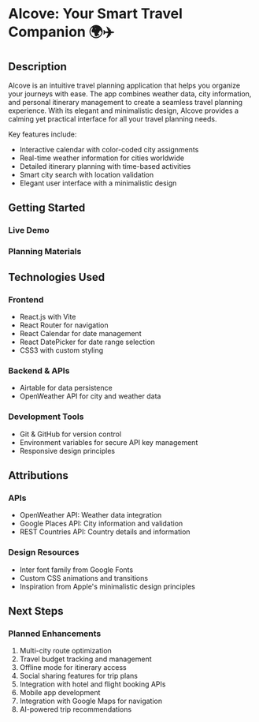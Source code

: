 # Alcove: Your Smart Travel Companion 🌍✈️



## Description

Alcove is an intuitive travel planning application that helps you organize your journeys with ease. The app combines weather data, city information, and personal itinerary management to create a seamless travel planning experience. With its elegant and minimalistic design, Alcove provides a calming yet practical interface for all your travel planning needs.

Key features include:
- Interactive calendar with color-coded city assignments
- Real-time weather information for cities worldwide
- Detailed itinerary planning with time-based activities
- Smart city search with location validation
- Elegant user interface with a minimalistic design

## Getting Started

### Live Demo


### Planning Materials


## Technologies Used

### Frontend
- React.js with Vite
- React Router for navigation
- React Calendar for date management
- React DatePicker for date range selection
- CSS3 with custom styling

### Backend & APIs
- Airtable for data persistence
- OpenWeather API for city and weather data

### Development Tools
- Git & GitHub for version control
- Environment variables for secure API key management
- Responsive design principles

## Attributions

### APIs
- OpenWeather API: Weather data integration
- Google Places API: City information and validation
- REST Countries API: Country details and information

### Design Resources
- Inter font family from Google Fonts
- Custom CSS animations and transitions
- Inspiration from Apple's minimalistic design principles

## Next Steps

### Planned Enhancements
1. Multi-city route optimization
2. Travel budget tracking and management
3. Offline mode for itinerary access
4. Social sharing features for trip plans
5. Integration with hotel and flight booking APIs
6. Mobile app development
7. Integration with Google Maps for navigation
8. AI-powered trip recommendations